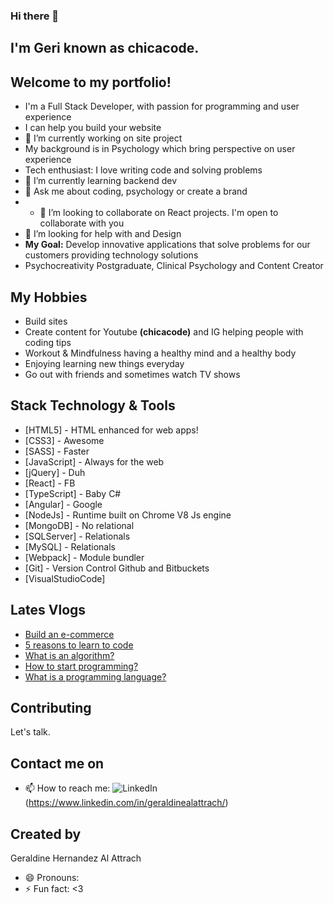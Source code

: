 ### Hi there 👋

## I'm Geri known as chicacode. 
## Welcome to my portfolio!

* I'm a Full Stack Developer, with passion for programming and user experience
* I can help you build your website
* 🔭 I’m currently working on site project
* My background is in Psychology which bring perspective on user experience
* Tech enthusiast: I love writing code and solving problems
* 🌱 I’m currently learning backend dev
* 💬 Ask me about coding, psychology or create a brand
* * 👯 I’m looking to collaborate on React projects. I'm open to collaborate with you
* 🤔 I’m looking for help with and Design
* **My Goal:** Develop innovative applications that solve problems for our customers providing technology solutions 
* Psychocreativity Postgraduate, Clinical Psychology and Content Creator

## My Hobbies

* Build sites
* Create content for Youtube **(chicacode)** and IG helping people with coding tips
* Workout & Mindfulness having a healthy mind and a healthy body
* Enjoying learning new things everyday
* Go out with friends and sometimes watch TV shows

## Stack Technology & Tools

* [HTML5] - HTML enhanced for web apps!
* [CSS3] - Awesome
* [SASS] - Faster
* [JavaScript] - Always for the web
* [jQuery] - Duh
* [React] - FB
* [TypeScript] - Baby C#
* [Angular] - Google
* [NodeJs] - Runtime built on Chrome V8 Js engine
* [MongoDB] - No relational
* [SQLServer] - Relationals
* [MySQL] - Relationals
* [Webpack] - Module bundler
* [Git] - Version Control Github and Bitbuckets
* [VisualStudioCode]

## Lates Vlogs
* [Build an e-commerce](https://www.youtube.com/watch?v=3NQxzmohmF0&ab_channel=CHICACODE)
* [5 reasons to learn to code](https://www.youtube.com/watch?v=OTTeAAq-v0I&t=5s&ab_channel=CHICACODE)
* [What is an algorithm?](https://www.youtube.com/watch?v=DaQ2ygcJ9N0&ab_channel=CHICACODE)
* [How to start programming?](https://www.youtube.com/watch?v=OTTeAAq-v0I&t=5s&ab_channel=CHICACODE)
* [What is a programming language?](https://www.youtube.com/watch?v=kp7oYOlg_IM&t=408s&ab_channel=CHICACODE)
## Contributing
Let's talk.

## Contact me on
- 📫 How to reach me: ![LinkedIn](https://img.shields.io/badge/linkedin-%230077B5.svg?style=for-the-badge&logo=linkedin&logoColor=white)(https://www.linkedin.com/in/geraldinealattrach/)
## Created by 
Geraldine Hernandez Al Attrach

- 😄 Pronouns: 
- ⚡ Fun fact: <3
